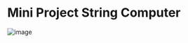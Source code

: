 # Mini Project String Computer
![image](https://user-images.githubusercontent.com/91019132/183904243-b5c9656c-20b4-436d-9003-7b84d5d62f25.png)
